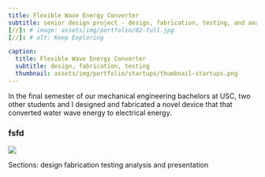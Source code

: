 ```yaml
---
title: Flexible Wave Energy Converter
subtitle: senior design project - design, fabrication, testing, and analysis of a novel compliant-membrane-based hydroelectric generator
[//]: # image: assets/img/portfolio/02-full.jpg
[//]: # alt: Keep Exploring

caption:
  title: Flexible Wave Energy Converter
  subtitle: design, fabrication, testing
  thumbnail: assets/img/portfolio/startups/thumbnail-startups.png
---
```

In the final semester of our mechanical engineering bachelors at USC, two other students and I designed and fabricated a novel device that that converted water wave energy to electrical energy.
### fsfd



![](assets/img/portfolio/wec/poster.svg)



Sections:
design
fabrication
testing
analysis and presentation